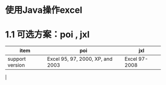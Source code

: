 # 使用Java操作excel
# 1.1 可选方案：poi , jxl

|       item      |     poi    |     jxl    |
|---------------- |------------|------------|
| support version | Excel 95, 97, 2000, XP, and 2003|Excel 97-2008|
|
